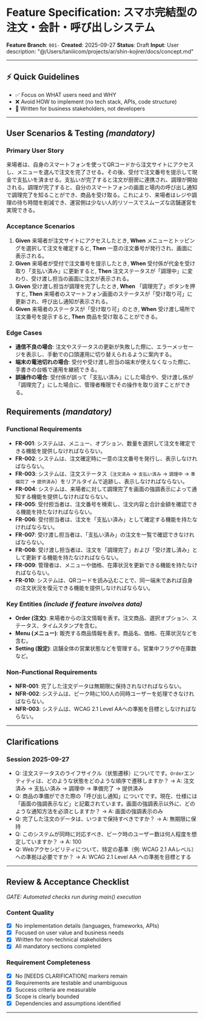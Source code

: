 # Feature Specification: スマホ完結型の注文・会計・呼び出しシステム

**Feature Branch**: `001-`
**Created**: 2025-09-27
**Status**: Draft
**Input**: User description: "@/Users/taniiicom/projects/ar/shin-kojirer/docs/concept.md"

---

## ⚡ Quick Guidelines
- ✅ Focus on WHAT users need and WHY
- ❌ Avoid HOW to implement (no tech stack, APIs, code structure)
- 👥 Written for business stakeholders, not developers

---

## User Scenarios & Testing *(mandatory)*

### Primary User Story
来場者は、自身のスマートフォンを使ってQRコードから注文サイトにアクセスし、メニューを選んで注文を完了させる。その後、受付で注文番号を提示して現金で支払いを済ませる。支払いが完了すると注文が厨房に連携され、調理が開始される。調理が完了すると、自分のスマートフォンの画面と場内の呼び出し通知で調理完了を知ることができ、商品を受け取る。これにより、来場者はレジや調理の待ち時間を削減でき、運営側は少ない人的リソースでスムーズな店舗運営を実現できる。

### Acceptance Scenarios
1. **Given** 来場者が注文サイトにアクセスしたとき, **When** メニューとトッピングを選択して注文を確定すると, **Then** 一意の注文番号が発行され、画面に表示される。
2. **Given** 来場者が受付で注文番号を提示したとき, **When** 受付係が代金を受け取り「支払い済み」に更新すると, **Then** 注文ステータスが「調理中」に変わり、受け渡し担当の画面に注文が表示される。
3. **Given** 受け渡し担当が調理を完了したとき, **When** 「調理完了」ボタンを押すと, **Then** 来場者のスマートフォン画面のステータスが「受け取り可」に更新され、呼び出し通知が表示される。
4. **Given** 来場者のステータスが「受け取り可」のとき, **When** 受け渡し場所で注文番号を提示すると, **Then** 商品を受け取ることができる。

### Edge Cases
- **通信不良の場合**: 注文やステータスの更新が失敗した際に、エラーメッセージを表示し、手動での口頭運用に切り替えられるように案内する。
- **端末の電池切れの場合**: 受付や受け渡し担当の端末が使えなくなった際に、手書きの台帳で運用を継続できる。
- **誤操作の場合**: 受付係が誤って「支払い済み」にした場合や、受け渡し係が「調理完了」にした場合に、管理者権限でその操作を取り消すことができる。

## Requirements *(mandatory)*

### Functional Requirements
- **FR-001**: システムは、メニュー、オプション、数量を選択して注文を確定できる機能を提供しなければならない。
- **FR-002**: システムは、注文確定時に一意の注文番号を発行し、表示しなければならない。
- **FR-003**: システムは、注文ステータス（`注文済み` → `支払い済み` → `調理中` → `準備完了` → `提供済み`）をリアルタイムで追跡し、表示しなければならない。
- **FR-004**: システムは、来場者に対して調理完了を画面の強調表示によって通知する機能を提供しなければならない。
- **FR-005**: 受付担当者は、注文番号を検索し、注文内容と合計金額を確認できる機能を持たなければならない。
- **FR-006**: 受付担当者は、注文を「支払い済み」として確定する機能を持たなければならない。
- **FR-007**: 受け渡し担当者は、「支払い済み」の注文を一覧で確認できなければならない。
- **FR-008**: 受け渡し担当者は、注文を「調理完了」および「受け渡し済み」として更新する機能を持たなければならない。
- **FR-009**: 管理者は、メニューや価格、在庫状況を更新できる機能を持たなければならない。
- **FR-010**: システムは、QRコードを読み込むことで、同一端末であれば自身の注文状況を復元できる機能を提供しなければならない。

### Key Entities *(include if feature involves data)*
- **Order (注文)**: 来場者からの注文情報を表す。注文商品、選択オプション、ステータス、タイムスタンプを含む。
- **Menu (メニュー)**: 販売する商品情報を表す。商品名、価格、在庫状況などを含む。
- **Setting (設定)**: 店舗全体の営業状態などを管理する。営業中フラグや在庫数など。

### Non-Functional Requirements
- **NFR-001**: 完了した注文データは無期限に保持されなければならない。
- **NFR-002**: システムは、ピーク時に100人の同時ユーザーを処理できなければならない。
- **NFR-003**: システムは、WCAG 2.1 Level AAへの準拠を目標としなければならない。

---

## Clarifications

### Session 2025-09-27
- Q: 注文ステータスのライフサイクル（状態遷移）についてです。`Order`エンティティは、どのような状態をどのような順序で遷移しますか？ → A: 注文済み → 支払い済み → 調理中 → 準備完了 → 提供済み
- Q: 商品の準備ができた際の「呼び出し通知」についてです。現在、仕様には「画面の強調表示など」と記載されています。画面の強調表示以外に、どのような通知方法を必須としますか？ → A: 画面の強調表示のみ
- Q: 完了した注文のデータは、いつまで保持すべきですか？ → A: 無期限に保持
- Q: このシステムが同時に対応すべき、ピーク時のユーザー数は何人程度を想定していますか？ → A: 100
- Q: Webアクセシビリティについて、特定の基準（例: WCAG 2.1 AAレベル）への準拠は必要ですか？ → A: WCAG 2.1 Level AA への準拠を目標とする

---

## Review & Acceptance Checklist
*GATE: Automated checks run during main() execution*

### Content Quality
- [X] No implementation details (languages, frameworks, APIs)
- [X] Focused on user value and business needs
- [X] Written for non-technical stakeholders
- [X] All mandatory sections completed

### Requirement Completeness
- [X] No [NEEDS CLARIFICATION] markers remain
- [X] Requirements are testable and unambiguous
- [X] Success criteria are measurable
- [X] Scope is clearly bounded
- [X] Dependencies and assumptions identified

---